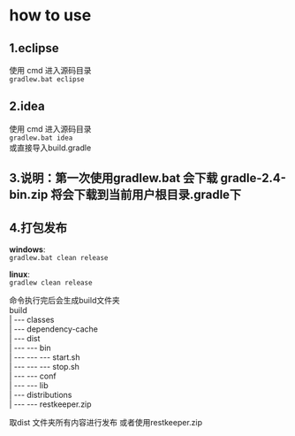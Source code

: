 # how to use

## 1.eclipse
   使用 cmd 进入源码目录   
  ```gradlew.bat eclipse```
  
## 2.idea
   使用 cmd 进入源码目录   
   ```gradlew.bat idea```   
   或直接导入build.gradle
   
## 3.说明：第一次使用gradlew.bat 会下载 gradle-2.4-bin.zip 将会下载到当前用户根目录.gradle下


## 4.打包发布

   **windows**:   
   ```gradlew.bat clean release```
   
   **linux**:   
   ```gradlew clean release```
   
   命令执行完后会生成build文件夹   
   build  
   |     --- classes  
   |     --- dependency-cache  
   |     --- dist  
   |     --- --- bin  
   |     --- --- --- start.sh  
   |     --- --- --- stop.sh  
   |     --- --- conf  
   |     --- --- lib  
   |     --- distributions  
   |     --- --- restkeeper.zip   
   
  
   取dist 文件夹所有内容进行发布 或者使用restkeeper.zip
